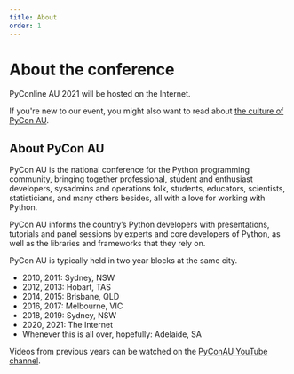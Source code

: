 ```yaml
---
title: About
order: 1
---
```


# About the conference

PyConline AU 2021 will be hosted on the Internet.

If you're new to our event, you might also want to read about [the culture of PyCon AU](/culture/).

## About PyCon AU

PyCon AU is the national conference for the Python programming community, bringing together professional, student and enthusiast developers, sysadmins and operations folk, students, educators, scientists, statisticians, and many others besides, all with a love for working with Python.

PyCon AU informs the country’s Python developers with presentations, tutorials and panel sessions by experts and core developers of Python, as well as the libraries and frameworks that they rely on.

PyCon AU is typically held in two year blocks at the same city.

- 2010, 2011: Sydney, NSW
- 2012, 2013: Hobart, TAS
- 2014, 2015: Brisbane, QLD
- 2016, 2017: Melbourne, VIC
- 2018, 2019: Sydney, NSW
- 2020, 2021: The Internet
- Whenever this is all over, hopefully: Adelaide, SA

Videos from previous years can be watched on the [PyConAU YouTube channel](https://www.youtube.com/user/PyConAU).
